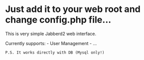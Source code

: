 Just add it to your web root and change config.php file...
==========================================================

This is very simple Jabberd2 web interface.

Currently supports:
	- User Management
	- ...

	P.S. It works directly with DB (Mysql only!)
